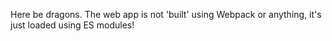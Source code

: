 

Here be dragons. The web app is not 'built' using Webpack or anything,
 it's just loaded using ES modules!